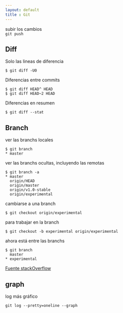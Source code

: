 ```yaml
--- 
layout: default
title : Git
---
```

subir los cambios  
`git push`

## Diff
	
Solo las lineas de diferencia  

	$ git diff -U0 

Diferencias entre commits 

	$ git diff HEAD^ HEAD
	$ git diff HEAD~2 HEAD 

Diferencias en resumen 

	$ git diff --stat

## Branch

ver las branchs locales  

    $ git branch   
    * master

ver las branchs ocultas, incluyendo las remotas  

    $ git branch -a
    * master
      origin/HEAD
      origin/master
      origin/v1.0-stable
      origin/experimental

cambiarse a una branch 

    $ git checkout origin/experimental

para trabajar en la branch 

    $ git checkout -b experimental origin/experimental

ahora está entre las branchs 

    $ git branch
      master
    * experimental


[Fuente stackOverflow](http://stackoverflow.com/questions/67699/how-do-i-clone-all-remote-branches-with-git)

## graph 

log más gráfico 

	git log --pretty=oneline --graph
